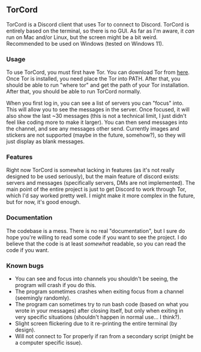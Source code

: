 ## TorCord
TorCord is a Discord client that uses Tor to connect to Discord. TorCord is entirely based on the terminal, so there is no GUI. As far as I'm aware, it *can* run on Mac and/or Linux, but the screen might be a bit weird. Recommended to be used on Windows (tested on Windows 11).

### Usage
To use TorCord, you must first have Tor. You can download Tor from [here](https://www.torproject.org/). Once Tor is installed, you need place the Tor into PATH. After that, you should be able to run "where tor" and get the path of your Tor installation. After that, you should be able to run TorCord normally.

When you first log in, you can see a list of servers you can "focus" into. This will allow you to see the messages in the server. Once focused, it will also show the last ~30 messages (this is not a technical limit, I just didn't feel like coding more to make it larger). You can then send messages into the channel, and see any messages other send. Currently images and stickers are not supported (maybe in the future, somehow?), so they will just display as blank messages.

### Features
Right now TorCord is somewhat lacking in features (as it's not really designed to be used seriously), but the main feature of discord exists: servers and messages (specifically servers, DMs are not implemented). The main point of the entire project is just to get Discord to work through Tor, which I'd say worked pretty well. I might make it more complex in the future, but for now, it's good enough.

### Documentation
The codebase is a mess. There is no real "documentation", but I sure do hope you're willing to read some code if you want to see the project. I do believe that the code is at least *somewhat* readable, so you can read the code if you want.

### Known bugs
- You can see and focus into channels you shouldn't be seeing, the program will crash if you do this.
- The program sometimes crashes when exiting focus from a channel (seemingly randomly).
- The program can sometimes try to run bash code (based on what you wrote in your messages) after closing itself, but only when exiting in very specific situations (shouldn't happen in normal use... I think?).
- Slight screen flickering due to it re-printing the entire terminal (by design).
- Will not connect to Tor properly if ran from a secondary script (might be a computer specific issue).
